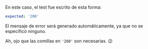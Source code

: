 En este caso, el test fue escrito de esta forma:

```yml
expected: '200'
```

El mensaje de error será generado automáticamente, ya que no se especificó ninguno.

Ah, ojo que las comillas en `'200'` son necesarias. :wink:
